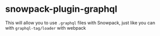 # snowpack-plugin-graphql

This will allow you to use `.graphql` files with Snowpack, just like you can with `graphql-tag/loader` with webpack
